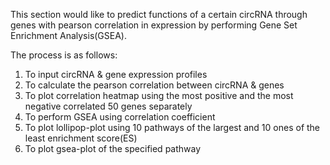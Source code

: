 This section would like to predict functions of a certain circRNA through genes with pearson correlation in expression by performing Gene Set Enrichment Analysis(GSEA). 

The process is as follows:

1. To input circRNA & gene expression profiles
2. To calculate the pearson correlation between circRNA & genes
3. To plot correlation heatmap using the most positive and the most negative correlated 50 genes separately
4. To perform GSEA using correlation coefficient
5. To plot lollipop-plot using 10 pathways of the largest and 10 ones of the least enrichment score(ES) 
6. To plot gsea-plot of the specified pathway

